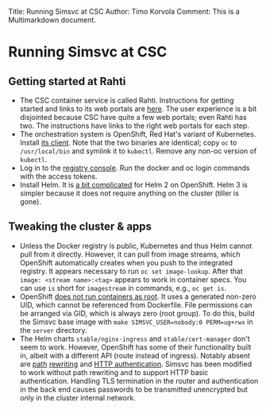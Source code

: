 Title: Running Simsvc at CSC
Author: Timo Korvola
Comment: This is a Multimarkdown document.

# Running Simsvc at CSC

## Getting started at Rahti

- The CSC container service is called Rahti.  Instructions for getting
  started and links to its web portals are
  [here](https://rahti.csc.fi).  The user experience is a bit
  disjointed because CSC have quite a few web portals; even Rahti has
  two.  The instructions have links to the right web portals for each step.
- The orchestration system is OpenShift, Red Hat's variant of
  Kubernetes.  Install [its
  client](https://github.com/openshift/origin/releases).  Note that
  the two binaries are identical; copy `oc` to `/usr/local/bin` and
  symlink it to `kubectl`.  Remove any non-oc version of `kubectl`.
- Log in to the [registry
  console](https://registry-console.rahti.csc.fi/registry).  Run the
  docker and oc login commands with the access tokens.
- Install Helm.  It is [a bit
  complicated](https://blog.openshift.com/getting-started-helm-openshift/)
  for Helm 2 on OpenShift.  Helm 3 is simpler because it does not
  require anything on the cluster (tiller is gone).

## Tweaking the cluster & apps

- Unless the Docker registry is public, Kubernetes and thus Helm
  cannot pull from it directly.  However, it can pull from image
  streams, which OpenShift automatically creates when you push to the
  integrated registry.  It appears necessary to run `oc set
  image-lookup`.  After that `image: <stream name>:<tag>` appears to
  work in container specs.  You can use `is` short for `imagestream`
  in commands, e.g., `oc get is`.
- OpenShift [does not run containers as root][img-guide].  It uses a
  generated non-zero UID, which cannot be referenced from Dockerfile.
  File permissions can be arranged via GID, which is always zero
  (root group).  To do this, build the Simsvc base image with
  `make SIMSVC_USER=nobody:0 PERM=ug+rwx` in the `server` directory.
- The Helm charts `stable/nginx-ingress` and `stable/cert-manager`
  don't seem to work.  However, OpenShift has some of their
  functionality built in, albeit with a different API (route instead
  of ingress).  Notably absent are [path][rewrite1]
  [rewriting][rewrite2] and [HTTP authentication][auth].  Simsvc
  has been modified to work without path rewriting and to support
  HTTP basic authentication.  Handling TLS termination in the router
  and authentication in the back end causes passwords to be
  transmitted unencrypted but only in the cluster internal network.

[img-guide]: https://docs.openshift.com/container-platform/3.11/creating_images/guidelines.html
[rewrite1]: https://github.com/openshift/origin/issues/19501
[rewrite2]: https://github.com/openshift/origin/issues/20474
[auth]: https://github.com/openshift/origin/issues/20324
